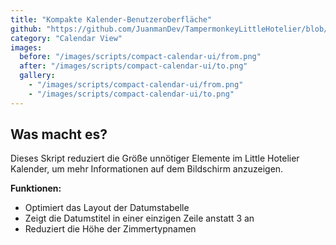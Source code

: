 ```yaml
---
title: "Kompakte Kalender-Benutzeroberfläche"
github: "https://github.com/JuanmanDev/TampermonkeyLittleHotelier/blob/main/frontdesk/compactCalendarUI.user.js"
category: "Calendar View"
images:
  before: "/images/scripts/compact-calendar-ui/from.png"
  after: "/images/scripts/compact-calendar-ui/to.png"
  gallery:
    - "/images/scripts/compact-calendar-ui/from.png"
    - "/images/scripts/compact-calendar-ui/to.png"
---
```


## Was macht es?

Dieses Skript reduziert die Größe unnötiger Elemente im Little Hotelier Kalender, um mehr Informationen auf dem Bildschirm anzuzeigen.

**Funktionen:**
- Optimiert das Layout der Datumstabelle
- Zeigt die Datumstitel in einer einzigen Zeile anstatt 3 an
- Reduziert die Höhe der Zimmertypnamen
